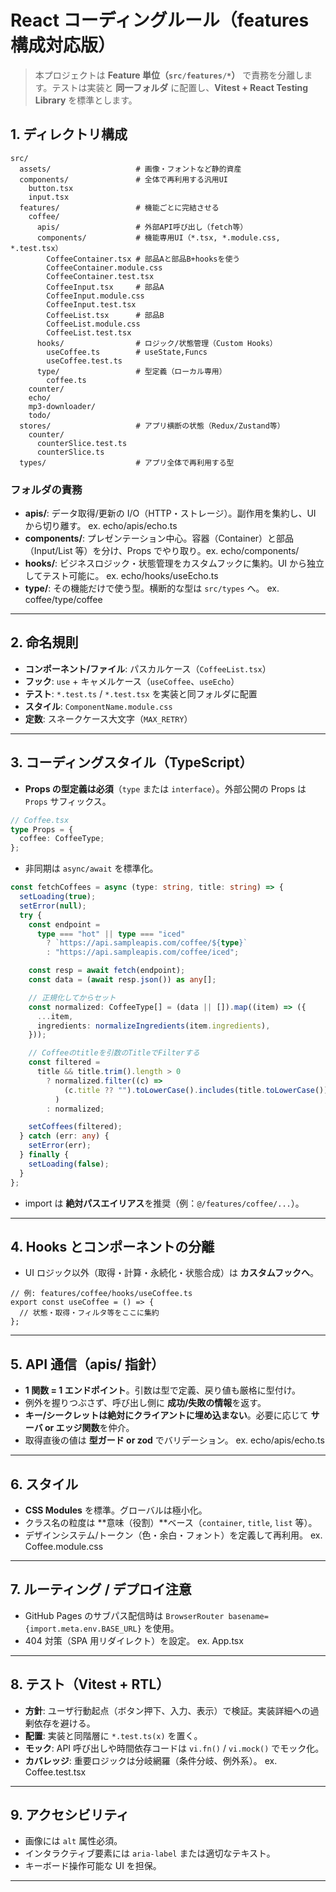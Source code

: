 # React コーディングルール（features 構成対応版）

> 本プロジェクトは **Feature 単位（`src/features/*`）** で責務を分離します。テストは実装と **同一フォルダ** に配置し、**Vitest + React Testing Library** を標準とします。

## 1. ディレクトリ構成

```
src/
  assets/                   # 画像・フォントなど静的資産
  components/               # 全体で再利用する汎用UI
    button.tsx
    input.tsx
  features/                 # 機能ごとに完結させる
    coffee/
      apis/                 # 外部API呼び出し（fetch等）
      components/           # 機能専用UI（*.tsx, *.module.css, *.test.tsx）
        CoffeeContainer.tsx # 部品Aと部品B+hooksを使う
        CoffeeContainer.module.css
        CoffeeContainer.test.tsx
        CoffeeInput.tsx     # 部品A
        CoffeeInput.module.css
        CoffeeInput.test.tsx
        CoffeeList.tsx      # 部品B
        CoffeeList.module.css
        CoffeeList.test.tsx
      hooks/                # ロジック/状態管理（Custom Hooks）
        useCoffee.ts        # useState,Funcs
        useCoffee.test.ts
      type/                 # 型定義（ローカル専用）
        coffee.ts
    counter/
    echo/
    mp3-downloader/
    todo/
  stores/                   # アプリ横断の状態（Redux/Zustand等）
    counter/
      counterSlice.test.ts
      counterSlice.ts
  types/                    # アプリ全体で再利用する型
```

### フォルダの責務

- **apis/**: データ取得/更新の I/O（HTTP・ストレージ）。副作用を集約し、UI から切り離す。 ex. echo/apis/echo.ts
- **components/**: プレゼンテーション中心。容器（Container）と部品（Input/List 等）を分け、Props でやり取り。ex. echo/components/
- **hooks/**: ビジネスロジック・状態管理をカスタムフックに集約。UI から独立してテスト可能に。 ex. echo/hooks/useEcho.ts
- **type/**: その機能だけで使う型。横断的な型は `src/types` へ。 ex. coffee/type/coffee

---

## 2. 命名規則

- **コンポーネント/ファイル**: パスカルケース（`CoffeeList.tsx`）
- **フック**: `use` + キャメルケース（`useCoffee`、`useEcho`）
- **テスト**: `*.test.ts` / `*.test.tsx` を実装と同フォルダに配置
- **スタイル**: `ComponentName.module.css`
- **定数**: スネークケース大文字（`MAX_RETRY`）

---

## 3. コーディングスタイル（TypeScript）

- **Props の型定義は必須**（`type` または `interface`）。外部公開の Props は `Props` サフィックス。

```ts
// Coffee.tsx
type Props = {
  coffee: CoffeeType;
};
```

- 非同期は `async/await` を標準化。

```ts
const fetchCoffees = async (type: string, title: string) => {
  setLoading(true);
  setError(null);
  try {
    const endpoint =
      type === "hot" || type === "iced"
        ? `https://api.sampleapis.com/coffee/${type}`
        : "https://api.sampleapis.com/coffee/iced";

    const resp = await fetch(endpoint);
    const data = (await resp.json()) as any[];

    // 正規化してからセット
    const normalized: CoffeeType[] = (data || []).map((item) => ({
      ...item,
      ingredients: normalizeIngredients(item.ingredients),
    }));

    // Coffeeのtitleを引数のTitleでFilterする
    const filtered =
      title && title.trim().length > 0
        ? normalized.filter((c) =>
            (c.title ?? "").toLowerCase().includes(title.toLowerCase())
          )
        : normalized;

    setCoffees(filtered);
  } catch (err: any) {
    setError(err);
  } finally {
    setLoading(false);
  }
};
```

- import は **絶対パスエイリアス**を推奨（例：`@/features/coffee/...`）。

---

## 4. Hooks とコンポーネントの分離

- UI ロジック以外（取得・計算・永続化・状態合成）は **カスタムフックへ**。

```tsx
// 例: features/coffee/hooks/useCoffee.ts
export const useCoffee = () => {
  // 状態・取得・フィルタ等をここに集約
};
```

---

## 5. API 通信（apis/ 指針）

- **1 関数 = 1 エンドポイント**。引数は型で定義、戻り値も厳格に型付け。
- 例外を握りつぶさず、呼び出し側に **成功/失敗の情報**を返す。
- **キー/シークレットは絶対にクライアントに埋め込まない**。必要に応じて **サーバ or エッジ関数**を仲介。
- 取得直後の値は **型ガード or zod** でバリデーション。
  ex. echo/apis/echo.ts

---

## 6. スタイル

- **CSS Modules** を標準。グローバルは極小化。
- クラス名の粒度は **意味（役割）**ベース（`container`, `title`, `list` 等）。
- デザインシステム/トークン（色・余白・フォント）を定義して再利用。
  ex. Coffee.module.css

---

## 7. ルーティング / デプロイ注意

- GitHub Pages のサブパス配信時は `BrowserRouter basename={import.meta.env.BASE_URL}` を使用。
- 404 対策（SPA 用リダイレクト）を設定。
  ex. App.tsx

---

## 8. テスト（Vitest + RTL）

- **方針**: ユーザ行動起点（ボタン押下、入力、表示）で検証。実装詳細への過剰依存を避ける。
- **配置**: 実装と同階層に `*.test.ts(x)` を置く。
- **モック**: API 呼び出しや時間依存コードは `vi.fn()` / `vi.mock()` でモック化。
- **カバレッジ**: 重要ロジックは分岐網羅（条件分岐、例外系）。
  ex. Coffee.test.tsx

---

## 9. アクセシビリティ

- 画像には `alt` 属性必須。
- インタラクティブ要素には `aria-label` または適切なテキスト。
- キーボード操作可能な UI を担保。

---

